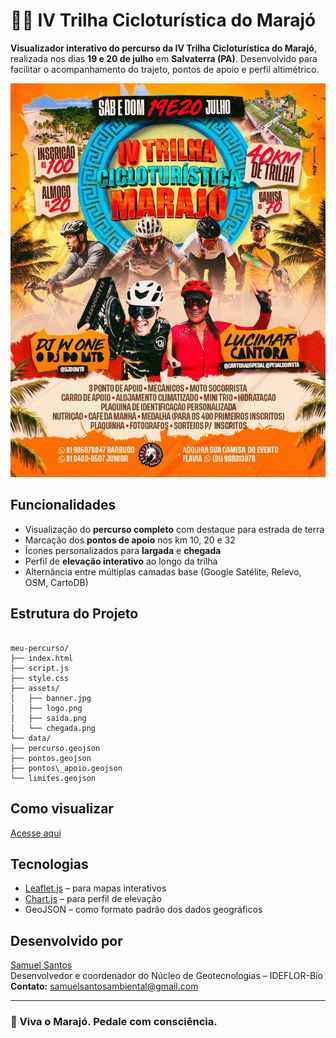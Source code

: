 # 🚴‍♂️ IV Trilha Cicloturística do Marajó

**Visualizador interativo do percurso da IV Trilha Cicloturística do Marajó**, realizada nos dias **19 e 20 de julho** em **Salvaterra (PA)**. Desenvolvido para facilitar o acompanhamento do trajeto, pontos de apoio e perfil altimétrico.

![Banner do Evento](assets/banner.jpg)

## Funcionalidades

- Visualização do **percurso completo** com destaque para estrada de terra
- Marcação dos **pontos de apoio** nos km 10, 20 e 32
- Ícones personalizados para **largada** e **chegada**
- Perfil de **elevação interativo** ao longo da trilha
- Alternância entre múltiplas camadas base (Google Satélite, Relevo, OSM, CartoDB)

## Estrutura do Projeto

```

meu-percurso/
├── index.html
├── script.js
├── style.css
├── assets/
│   ├── banner.jpg
│   ├── logo.png
│   ├── saida.png
│   └── chegada.png
└── data/
├── percurso.geojson
├── pontos.geojson
├── pontos\_apoio.geojson
└── limites.geojson

```

## Como visualizar
[Acesse aqui](https://samuel-c-santos.github.io/trilha-marajo)  

## Tecnologias

- [Leaflet.js](https://leafletjs.com/) – para mapas interativos
- [Chart.js](https://www.chartjs.org/) – para perfil de elevação
- GeoJSON – como formato padrão dos dados geográficos

## Desenvolvido por

[Samuel Santos](https://samuel-c-santos.github.io/)  
Desenvolvedor e coordenador do Núcleo de Geotecnologias – IDEFLOR-Bio  
**Contato:** samuelsantosambiental@gmail.com

---

### 🌱 Viva o Marajó. Pedale com consciência.
